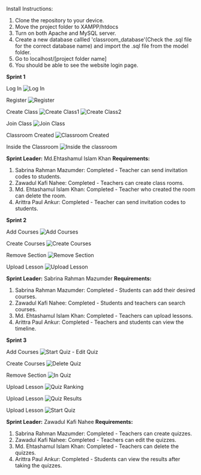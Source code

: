 Install Instructions:

1. Clone the repository to your device.
2. Move the project folder to XAMPP/htdocs
3. Turn on both Apache and MySQL server.
4. Create a new database callled 'classroom_database'(Check the .sql file for the correct database name) and import the .sql file from the model folder.
5. Go to localhost/[project folder name]
6. You should be able to see the website login page.

**Sprint 1**

Log In
![Log In](assets/Sprint1/registerPHP.png)

Register
![Register](assets/Sprint1/NeedACCPHP.png)

Create Class
![Create Class1](assets/Sprint1/CreatCLassPHP.png)
![Create Class2](assets/Sprint1/ClassRoomCreation.png)

Join Class
![Join Class](assets/Sprint1/JoinClass.png)

Classroom Created
![Classroom Created](assets/Sprint1/CLassRoomCreationDone.png)

Inside the Classroom
![Inside the classroom](assets/Sprint1/OurRoom.png)

**Sprint Leader:** Md.Ehtashamul Islam Khan
**Requirements:**

1. Sabrina Rahman Mazumder: Completed - Teacher can send invitation codes to students.
2. Zawadul Kafi Nahee: Completed - Teachers can create class rooms.
3. Md. Ehtashamul Islam Khan: Completed - Teacher who created the room can delete the room.
4. Arittra Paul Ankur: Completed - Teacher can send invitation codes to students.

**Sprint 2**

Add Courses
![Add Courses](assets/Sprint2/addcourses.png)

Create Courses
![Create Courses](assets/Sprint2/createcourses.png)

Remove Section
![Remove Section](assets/Sprint2/removesection.png)

Upload Lesson
![Upload Lesson](assets/Sprint2/uploadsection.png)

**Sprint Leader:** Sabrina Rahman Mazumder
**Requirements:**

1. Sabrina Rahman Mazumder: Completed - Students can add their desired courses.
2. Zawadul Kafi Nahee: Completed - Students and teachers can search courses.
3. Md. Ehtashamul Islam Khan: Completed - Teachers can upload lessons.
4. Arittra Paul Ankur: Completed - Teachers and students can view the timeline.

**Sprint 3**

Add Courses
![Start Quiz - Edit Quiz](assets/Sprint3/CreateQuizEditQuiz.png)

Create Courses
![Delete Quiz](assets/Sprint3/DeleteQuiz.png)

Remove Section
![In Quiz](assets/Sprint3/InQuiz.png)

Upload Lesson
![Quiz Ranking](assets/Sprint3/QuizRanking.png)

Upload Lesson
![Quiz Results](assets/Sprint3/QuizResults.png)

Upload Lesson
![Start Quiz](assets/Sprint3/StartQuiz.png)

**Sprint Leader:** Zawadul Kafi Nahee
**Requirements:**

1. Sabrina Rahman Mazumder: Completed - Teachers can create quizzes.
2. Zawadul Kafi Nahee: Completed - Teachers can edit the quizzes.
3. Md. Ehtashamul Islam Khan: Completed - Teachers can delete the quizzes.
4. Arittra Paul Ankur: Completed - Students can view the results after taking the quizzes.
